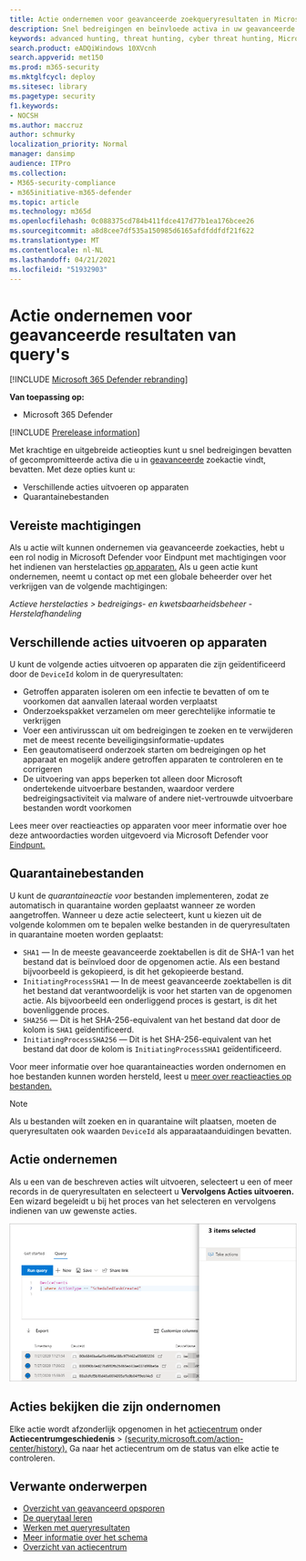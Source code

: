 ```yaml
---
title: Actie ondernemen voor geavanceerde zoekqueryresultaten in Microsoft 365 Defender
description: Snel bedreigingen en beïnvloede activa in uw geavanceerde resultaten van de zoekquery aan te pakken
keywords: advanced hunting, threat hunting, cyber threat hunting, Microsoft 365 Defender, microsoft 365, m365, search, query, telemetry, action
search.product: eADQiWindows 10XVcnh
search.appverid: met150
ms.prod: m365-security
ms.mktglfcycl: deploy
ms.sitesec: library
ms.pagetype: security
f1.keywords:
- NOCSH
ms.author: maccruz
author: schmurky
localization_priority: Normal
manager: dansimp
audience: ITPro
ms.collection:
- M365-security-compliance
- m365initiative-m365-defender
ms.topic: article
ms.technology: m365d
ms.openlocfilehash: 0c088375cd784b411fdce417d77b1ea176bcee26
ms.sourcegitcommit: a8d8cee7df535a150985d6165afdfddfdf21f622
ms.translationtype: MT
ms.contentlocale: nl-NL
ms.lasthandoff: 04/21/2021
ms.locfileid: "51932903"
---
```

# <a name="take-action-on-advanced-hunting-query-results"></a>Actie ondernemen voor geavanceerde resultaten van query's

[!INCLUDE [Microsoft 365 Defender rebranding](../includes/microsoft-defender.md)]


**Van toepassing op:**
- Microsoft 365 Defender

[!INCLUDE [Prerelease information](../includes/prerelease.md)]

Met krachtige en uitgebreide actieopties kunt u snel bedreigingen bevatten of gecompromitteerde activa die u in [geavanceerde](advanced-hunting-overview.md) zoekactie vindt, bevatten. Met deze opties kunt u:

- Verschillende acties uitvoeren op apparaten
- Quarantainebestanden

## <a name="required-permissions"></a>Vereiste machtigingen
Als u actie wilt kunnen ondernemen via geavanceerde zoekacties, hebt u een rol nodig in Microsoft Defender voor Eindpunt met machtigingen voor het indienen van herstelacties [op apparaten.](/windows/security/threat-protection/microsoft-defender-atp/user-roles#permission-options) Als u geen actie kunt ondernemen, neemt u contact op met een globale beheerder over het verkrijgen van de volgende machtigingen:

*Actieve herstelacties > bedreigings- en kwetsbaarheidsbeheer - Herstelafhandeling*

## <a name="take-various-actions-on-devices"></a>Verschillende acties uitvoeren op apparaten
U kunt de volgende acties uitvoeren op apparaten die zijn geïdentificeerd door de `DeviceId` kolom in de queryresultaten:

- Getroffen apparaten isoleren om een infectie te bevatten of om te voorkomen dat aanvallen lateraal worden verplaatst
- Onderzoekspakket verzamelen om meer gerechtelijke informatie te verkrijgen
- Voer een antivirusscan uit om bedreigingen te zoeken en te verwijderen met de meest recente beveiligingsinformatie-updates
- Een geautomatiseerd onderzoek starten om bedreigingen op het apparaat en mogelijk andere getroffen apparaten te controleren en te corrigeren
- De uitvoering van apps beperken tot alleen door Microsoft ondertekende uitvoerbare bestanden, waardoor verdere bedreigingsactiviteit via malware of andere niet-vertrouwde uitvoerbare bestanden wordt voorkomen

Lees meer over reactieacties op apparaten voor meer informatie over hoe deze antwoordacties worden uitgevoerd via Microsoft Defender voor [Eindpunt.](/windows/security/threat-protection/microsoft-defender-atp/respond-machine-alerts)
   
## <a name="quarantine-files"></a>Quarantainebestanden
U kunt de *quarantaineactie voor* bestanden implementeren, zodat ze automatisch in quarantaine worden geplaatst wanneer ze worden aangetroffen. Wanneer u deze actie selecteert, kunt u kiezen uit de volgende kolommen om te bepalen welke bestanden in de queryresultaten in quarantaine moeten worden geplaatst:

- `SHA1` — In de meeste geavanceerde zoektabellen is dit de SHA-1 van het bestand dat is beïnvloed door de opgenomen actie. Als een bestand bijvoorbeeld is gekopieerd, is dit het gekopieerde bestand.
- `InitiatingProcessSHA1` — In de meest geavanceerde zoektabellen is dit het bestand dat verantwoordelijk is voor het starten van de opgenomen actie. Als bijvoorbeeld een onderliggend proces is gestart, is dit het bovenliggende proces. 
- `SHA256` — Dit is het SHA-256-equivalent van het bestand dat door de kolom is `SHA1` geïdentificeerd.
- `InitiatingProcessSHA256` — Dit is het SHA-256-equivalent van het bestand dat door de kolom is `InitiatingProcessSHA1` geïdentificeerd.

Voor meer informatie over hoe quarantaineacties worden ondernomen en hoe bestanden kunnen worden hersteld, leest u [meer over reactieacties op bestanden.](/windows/security/threat-protection/microsoft-defender-atp/respond-file-alerts)

>[!NOTE]
>Als u bestanden wilt zoeken en in quarantaine wilt plaatsen, moeten de queryresultaten ook waarden `DeviceId` als apparaataanduidingen bevatten.  

## <a name="take-action"></a>Actie ondernemen
Als u een van de beschreven acties wilt uitvoeren, selecteert u een of meer records in de queryresultaten en selecteert u **Vervolgens Acties uitvoeren.** Een wizard begeleidt u bij het proces van het selecteren en vervolgens indienen van uw gewenste acties.

![Afbeelding van geselecteerde record met deelvenster voor het controleren van de record](../../media/mtp-ah/ah-take-actions.png)

## <a name="review-actions-taken"></a>Acties bekijken die zijn ondernomen
Elke actie wordt afzonderlijk opgenomen in het [actiecentrum](m365d-action-center.md) onder **Actiecentrumgeschiedenis**  >   [(security.microsoft.com/action-center/history).](https://security.microsoft.com/action-center/history) Ga naar het actiecentrum om de status van elke actie te controleren.
 
## <a name="related-topics"></a>Verwante onderwerpen
- [Overzicht van geavanceerd opsporen](advanced-hunting-overview.md)
- [De querytaal leren](advanced-hunting-query-language.md)
- [Werken met queryresultaten](advanced-hunting-query-results.md)
- [Meer informatie over het schema](advanced-hunting-schema-tables.md)
- [Overzicht van actiecentrum](m365d-action-center.md)
